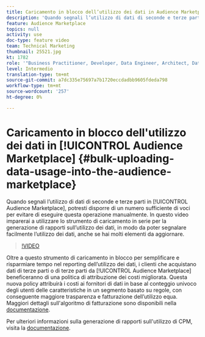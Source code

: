 ```yaml
---
title: Caricamento in blocco dell’utilizzo dei dati in Audience Marketplace
description: 'Quando segnali l’utilizzo di dati di seconde e terze parti in Audience Marketplace, potresti avere abbastanza voci da far sì che non desideri farlo manualmente. In questo video imparerai a utilizzare lo strumento di caricamento in serie per la generazione di rapporti sull’utilizzo dei dati, in modo da poter segnalare facilmente l’utilizzo dei dati, anche se hai molti elementi da aggiornare. '
feature: Audience Marketplace
topics: null
activity: use
doc-type: feature video
team: Technical Marketing
thumbnail: 25521.jpg
kt: 1782
role: '"Business Practitioner, Developer, Data Engineer, Architect, Data Architect, Administrator, Leader"'
level: Intermedio
translation-type: tm+mt
source-git-commit: a7dc335e75697a7b1720eccdadbb9605fdeda798
workflow-type: tm+mt
source-wordcount: '257'
ht-degree: 0%

---
```



# Caricamento in blocco dell&#39;utilizzo dei dati in [!UICONTROL Audience Marketplace] {#bulk-uploading-data-usage-into-the-audience-marketplace}

Quando segnali l’utilizzo di dati di seconde e terze parti in [!UICONTROL Audience Marketplace], potresti disporre di un numero sufficiente di voci per evitare di eseguire questa operazione manualmente. In questo video imparerai a utilizzare lo strumento di caricamento in serie per la generazione di rapporti sull’utilizzo dei dati, in modo da poter segnalare facilmente l’utilizzo dei dati, anche se hai molti elementi da aggiornare.

>[!VIDEO](https://video.tv.adobe.com/v/25521/?quality=12)

Oltre a questo strumento di caricamento in blocco per semplificare e risparmiare tempo nel reporting dell’utilizzo dei dati, i clienti che acquistano dati di terze parti o di terze parti da [!UICONTROL Audience Marketplace] beneficeranno di una politica di attribuzione dei costi migliorata. Questa nuova policy attribuirà i costi ai fornitori di dati in base al conteggio univoco degli utenti delle caratteristiche in un segmento basato su regole, con conseguente maggiore trasparenza e fatturazione dell’utilizzo equa.
Maggiori dettagli sull&#39;algoritmo di fatturazione sono disponibili nella [documentazione](https://experiencecloud.adobe.com/resources/help/en_US/aam/marketplace_cpm_billing.html).

Per ulteriori informazioni sulla generazione di rapporti sull&#39;utilizzo di CPM, visita la [documentazione](https://experiencecloud.adobe.com/resources/help/en_US/aam/t_marketplace_report_cpm_usage.html).